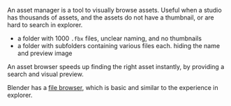 An asset manager is a tool to visually browse assets.
Useful when a studio has thousands of assets, and the assets do not have a thumbnail, or are hard to search in explorer.

- a folder with 1000 `.fbx` files, unclear naming, and no thumbnails
- a folder with subfolders containing various files each. hiding the name and preview image

An asset browser speeds up finding the right asset instantly, by providing a search and visual preview.

Blender has a [file browser](https://docs.blender.org/manual/en/latest/editors/file_browser.html), which is basic and similar to the experience in explorer.
